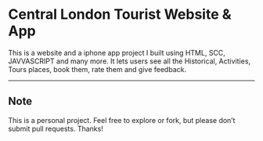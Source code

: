 # Central London Tourist Website & App

This is a website and a iphone app project I built using HTML, SCC, JAVVASCRIPT and many more.
It lets users see all the Historical, Activities, Tours places, book them, rate them and give feedback. 

---

## Note
This is a personal project. Feel free to explore or fork, but please don’t submit pull requests. Thanks!
